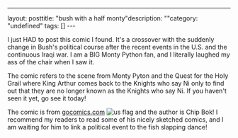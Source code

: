 --- 
layout: posttitle: "bush with a half monty"description: ""category: "undefined" tags: [] --- <p>I just HAD to post this comic I found. It's a crossover with the suddenly change in Bush's political course after the recent events in the U.S. and the continuous Iraqi war. I am a BIG Monty Python fan, and I literally laughed my ass of the chair when I saw it.</p> <p>The comic refers to the scene from Monty Pyton and the Quest for the Holy Grail where King Arthur comes back to the Knights who say Ni only to find out that they are no longer known as the Knights who say Ni. If you haven't seen it yet, go see it today! </p> <p>The comic is from <a href="http://www.gocomics.com">gocomics.com</a> <img src="http://cdn.umedia.no/img/flag/us.png" alt="us flag"/> and the author is Chip Bok! I recommend my readers to read some of his nicely sketched comics, and I am waiting for him to link a political event to the fish slapping dance!</p>